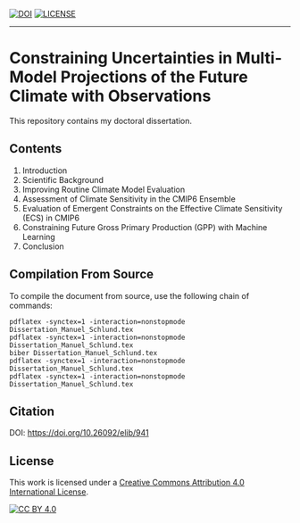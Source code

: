 [![DOI][doi-shield]][doi] [![LICENSE][cc-by-shield]][cc-by]


---


# Constraining Uncertainties in Multi-Model Projections of the Future Climate with Observations

This repository contains my doctoral dissertation.


## Contents

1. Introduction
2. Scientific Background
3. Improving Routine Climate Model Evaluation
4. Assessment of Climate Sensitivity in the CMIP6 Ensemble
5. Evaluation of Emergent Constraints on the Effective Climate Sensitivity (ECS) in CMIP6
6. Constraining Future Gross Primary Production (GPP) with Machine Learning
7. Conclusion


## Compilation From Source

To compile the document from source, use the following chain of commands:

    pdflatex -synctex=1 -interaction=nonstopmode Dissertation_Manuel_Schlund.tex
    pdflatex -synctex=1 -interaction=nonstopmode Dissertation_Manuel_Schlund.tex
    biber Dissertation_Manuel_Schlund.tex
    pdflatex -synctex=1 -interaction=nonstopmode Dissertation_Manuel_Schlund.tex
    pdflatex -synctex=1 -interaction=nonstopmode Dissertation_Manuel_Schlund.tex


## Citation

DOI: https://doi.org/10.26092/elib/941


## License

This work is licensed under a
[Creative Commons Attribution 4.0 International License][cc-by].

[![CC BY 4.0][cc-by-image]][cc-by] 


[doi]: https://doi.org/10.26092/elib/941
[doi-shield]: https://zenodo.org/badge/DOI/10.26092/elib/941.svg
[cc-by]: http://creativecommons.org/licenses/by/4.0/
[cc-by-shield]: https://img.shields.io/badge/License-CC%20BY%204.0-lightgrey.svg
[cc-by-image]: https://i.creativecommons.org/l/by/4.0/88x31.png
